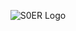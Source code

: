 <p align="center">
  <img src="https://github.com/soerdev/soerdev/blob/master/stickers/soer_preivew.png" alt="S0ER Logo"/>
</p>
